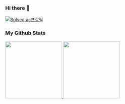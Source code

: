 ### Hi there 👋

[![Solved.ac프로필](http://mazassumnida.wtf/api/generate_badge?boj=mitslll)](https://solved.ac/mitslll)


### My Github Stats

<a href="#">
  <img src="https://github-readme-stats.vercel.app/api?username=dongyi-kim&theme=react&show_icons=true" height="180px">
</a>
<a href="#">
  <img src="https://github-readme-stats.vercel.app/api/top-langs/?username=dongyi-kim&theme=react&exclude_repo=Jagi,assignment&layout=compact" height="180px">
</a>
